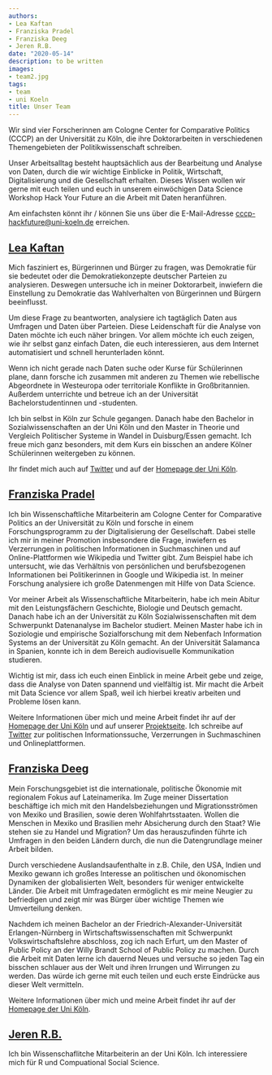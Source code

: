 ```yaml
---
authors:
- Lea Kaftan
- Franziska Pradel
- Franziska Deeg
- Jeren R.B.
date: "2020-05-14"
description: to be written
images:
- team2.jpg
tags:
- team
- uni Koeln
title: Unser Team
---
```


Wir sind vier Forscherinnen am Cologne Center for Comparative Politics (CCCP) an der Universität zu Köln, die ihre Doktorarbeiten in verschiedenen Themengebieten der Politikwissenschaft schreiben. 
<!--more-->
Unser Arbeitsalltag besteht hauptsächlich aus der Bearbeitung und Analyse von Daten, durch die wir wichtige Einblicke in Politik, Wirtschaft, Digitalisierung und die Gesellschaft erhalten. Dieses Wissen wollen wir gerne mit euch teilen und euch in unserem einwöchigen Data Science Workshop Hack Your Future an die Arbeit mit Daten heranführen. 

Am einfachsten könnt ihr / können Sie uns über die E-Mail-Adresse cccp-hackfuture@uni-koeln.de erreichen. 

## [Lea Kaftan](https://www.linkedin.com/in/lea-kaftan-05971468/)

Mich fasziniert es, Bürgerinnen und Bürger zu fragen, was Demokratie für sie bedeutet oder die Demokratiekonzepte deutscher Parteien zu analysieren. Deswegen untersuche ich in meiner Doktorarbeit, inwiefern die Einstellung zu Demokratie das Wahlverhalten von Bürgerinnen und Bürgern beeinflusst.

Um diese Frage zu beantworten, analysiere ich tagtäglich Daten aus Umfragen und Daten über Parteien. Diese Leidenschaft für die Analyse von Daten möchte ich euch näher bringen. Vor allem möchte ich euch zeigen, wie ihr selbst ganz einfach Daten, die euch interessieren, aus dem Internet automatisiert und schnell herunterladen könnt.

Wenn ich nicht gerade nach Daten suche oder Kurse für Schülerinnen plane, dann forsche ich zusammen mit anderen zu Themen wie rebellische Abgeordnete in Westeuropa oder territoriale Konflikte in Großbritannien. Außerdem unterrichte und betreue ich an der Universität Bachelorstudentinnen und -studenten.

Ich bin selbst in Köln zur Schule gegangen. Danach habe den Bachelor in Sozialwissenschaften an der Uni Köln und den Master in Theorie und Vergleich Politischer Systeme in Wandel in Duisburg/Essen gemacht. Ich freue mich ganz besonders, mit dem Kurs ein bisschen an andere Kölner Schülerinnen weitergeben zu können.

Ihr findet mich auch auf [Twitter](https://twitter.com/Lea23459981) und auf der [Homepage der Uni Köln](https://cccp.uni-koeln.de/de/team/doctoral-researchers/lea-kaftan).

## [Franziska Pradel](https://www.linkedin.com/in/franziska-pradel-1a30347a/)

Ich bin Wissenschaftliche Mitarbeiterin am Cologne Center for Comparative Politics an der Universität zu Köln und forsche in einem Forschungsprogramm zu der Digitalisierung der Gesellschaft. Dabei stelle ich mir in meiner Promotion insbesondere die Frage, inwiefern es Verzerrungen in politischen Informationen in Suchmaschinen und auf Online-Plattformen wie Wikipedia und Twitter gibt. Zum Beispiel habe ich untersucht, wie das Verhältnis von persönlichen und berufsbezogenen Informationen  bei Politikerinnen in Google und Wikipedia ist. In meiner Forschung analysiere ich große Datenmengen mit Hilfe von Data Science. 

Vor meiner Arbeit als Wissenschaftliche Mitarbeiterin, habe ich mein Abitur mit den Leistungsfächern Geschichte, Biologie und Deutsch gemacht. Danach habe ich an der Universität zu Köln Sozialwissenschaften mit dem Schwerpunkt Datenanalyse im Bachelor studiert. Meinen Master habe ich in Soziologie und empirische Sozialforschung mit dem Nebenfach Information Systems an der Universität zu Köln gemacht. An der Universität Salamanca in Spanien, konnte ich in dem Bereich audiovisuelle Kommunikation  studieren. 

Wichtig ist mir, dass ich euch einen Einblick in meine Arbeit gebe und zeige, dass die Analyse von Daten spannend und vielfältig ist. Mir macht die Arbeit mit Data Science vor allem Spaß, weil ich hierbei kreativ arbeiten und Probleme lösen kann.

Weitere Informationen über mich und meine Arbeit findet ihr auf der [Homepage der Uni Köln](https://cccp.uni-koeln.de/de/team/doctoral-researchers/franziska-pradel) und auf unserer [Projektseite](http://graduiertenkolleg-digitale-gesellschaft.nrw/esupol/).  Ich schreibe auf [Twitter](https://twitter.com/FranziskaPradel) zur politischen Informationssuche, Verzerrungen in Suchmaschinen und Onlineplattformen. 


## [Franziska Deeg](https://www.linkedin.com/in/franziska-deeg-baa776150/)

Mein Forschungsgebiet ist die internationale, politische Ökonomie mit regionalem Fokus auf Lateinamerika. Im Zuge meiner Dissertation beschäftige ich mich mit den Handelsbeziehungen und Migrationsströmen von Mexiko und Brasilien, sowie deren Wohlfahrtsstaaten. Wollen die Menschen in Mexiko und Brasilien mehr Absicherung durch den Staat? Wie stehen sie zu Handel und Migration? Um das herauszufinden führte ich Umfragen in den beiden Ländern durch, die nun die Datengrundlage meiner Arbeit bilden. 

Durch verschiedene Auslandsaufenthalte in z.B. Chile, den USA, Indien und Mexiko gewann ich großes Interesse an politischen und ökonomischen Dynamiken der globalisierten Welt, besonders für weniger entwickelte Länder. Die Arbeit mit Umfragedaten ermöglicht es mir meine Neugier zu befriedigen und zeigt mir was Bürger über wichtige Themen wie Umverteilung denken.   

Nachdem ich meinen Bachelor an der Friedrich-Alexander-Universität Erlangen-Nürnberg in Wirtschaftswissenschaften mit Schwerpunkt Volkswirtschaftslehre abschloss, zog ich nach Erfurt, um den Master of Public Policy an der Willy Brandt School of Public Policy zu machen. Durch die Arbeit mit Daten lerne ich dauernd Neues und versuche so jeden Tag ein bisschen schlauer aus der Welt und ihren Irrungen und Wirrungen zu werden. Das würde ich gerne mit euch teilen und euch erste Eindrücke aus dieser Welt vermitteln.

Weitere Informationen über mich und meine Arbeit findet ihr auf der [Homepage der Uni Köln](https://cccp.uni-koeln.de/de/team/doctoral-researchers/franziska-deeg).

## [Jeren R.B.](https://www.linkedin.com/in/ayjeren-b-5275348b/)

Ich bin Wissenschaflitche Mitarbeiterin an der Uni Köln. Ich interessiere mich für R und Compuational Social Science.
